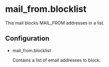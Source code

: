mail_from.blocklist
===================

This mail blocks MAIL_FROM addresses in a list.

Configuration
-------------

* mail_from.blocklist
  
  Contains a list of email addresses to block.
